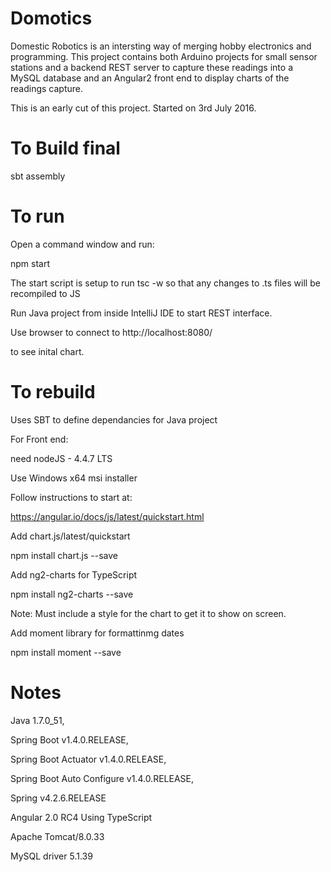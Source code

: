 Domotics
========

Domestic Robotics is an intersting way of merging hobby electronics and programming. This project contains both Arduino projects for small sensor stations and a backend REST server to capture these readings into a MySQL database and an Angular2 front end to display charts of the readings capture.

This is an early cut of this project. Started on 3rd July 2016.

To Build final
==============

sbt assembly

To run
======

Open a command window and run:

npm start

The start script is setup to run tsc -w so that any changes to .ts files will be recompiled to JS

Run Java project from inside IntelliJ IDE to start REST interface.

Use browser to connect to http://localhost:8080/

to see inital chart.

To rebuild 
==========

Uses SBT to define dependancies for Java project

For Front end:

need nodeJS - 4.4.7 LTS

Use Windows x64 msi installer

Follow instructions to start at:

https://angular.io/docs/js/latest/quickstart.html

Add chart.js/latest/quickstart

npm install chart.js --save

Add ng2-charts for TypeScript

npm install ng2-charts --save

Note: Must include a style for the chart to get it to show on screen.

Add moment library for formattinmg dates

npm install moment --save

Notes
=====

Java 1.7.0_51,

Spring Boot v1.4.0.RELEASE,

Spring Boot Actuator v1.4.0.RELEASE,

Spring Boot Auto Configure v1.4.0.RELEASE,

Spring v4.2.6.RELEASE

Angular 2.0 RC4 Using TypeScript

Apache Tomcat/8.0.33

MySQL driver 5.1.39